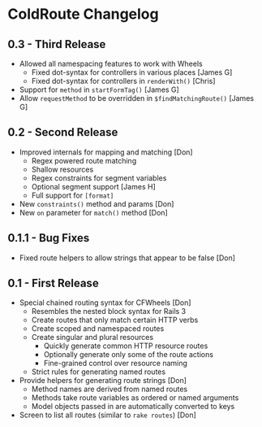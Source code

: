 # ColdRoute Changelog

## 0.3 - Third Release

* Allowed all namespacing features to work with Wheels
  * Fixed dot-syntax for controllers in various places [James G]
  * Fixed dot-syntax for controllers in ```renderWith()``` [Chris]
* Support for ```method``` in ```startFormTag()``` [James G]
* Allow ```requestMethod``` to be overridden in ```$findMatchingRoute()``` [James G]

## 0.2 - Second Release

* Improved internals for mapping and matching [Don]
  * Regex powered route matching
  * Shallow resources
  * Regex constraints for segment variables
  * Optional segment support [James H]
  * Full support for ```[format]```
* New ```constraints()``` method and params [Don]
* New ```on``` parameter for ```match()``` method [Don]

## 0.1.1 - Bug Fixes

* Fixed route helpers to allow strings that appear to be false [Don]

## 0.1 - First Release

* Special chained routing syntax for CFWheels [Don]
  * Resembles the nested block syntax for Rails 3
  * Create routes that only match certain HTTP verbs
  * Create scoped and namespaced routes
  * Create singular and plural resources
    * Quickly generate common HTTP resource routes
    * Optionally generate only some of the route actions
    * Fine-grained control over resource naming
  * Strict rules for generating named routes
* Provide helpers for generating route strings [Don]
  * Method names are derived from named routes
  * Methods take route variables as ordered or named arguments
  * Model objects passed in are automatically converted to keys
* Screen to list all routes (similar to ```rake routes```) [Don]